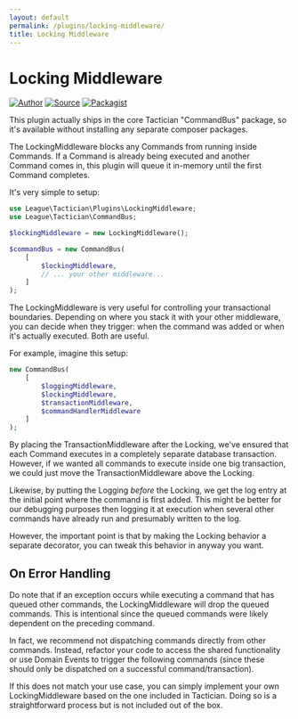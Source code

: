 ```yaml
---
layout: default
permalink: /plugins/locking-middleware/
title: Locking Middleware
---
```


# Locking Middleware

[![Author](https://img.shields.io/badge/author-@rosstuck-blue.svg?style=flat-square)](https://twitter.com/rosstuck)
[![Source](https://img.shields.io/badge/source-league/tactician-blue.svg?style=flat-square)](https://github.com/thephpleague/tactician)
[![Packagist](https://img.shields.io/packagist/v/league/tactician.svg?style=flat-square)](https://packagist.org/packages/league/tactician)

This plugin actually ships in the core Tactician "CommandBus" package, so it's available without installing any separate composer packages.

The LockingMiddleware blocks any Commands from running inside Commands. If a Command is already being executed and another Command comes in, this plugin will queue it in-memory until the first Command completes.

It's very simple to setup:

~~~ php
use League\Tactician\Plugins\LockingMiddleware;
use League\Tactician\CommandBus;

$lockingMiddleware = new LockingMiddleware();

$commandBus = new CommandBus(
    [
        $lockingMiddleware,
        // ... your other middleware...
    ]
);
~~~

The LockingMiddleware is very useful for controlling your transactional boundaries. Depending on where you stack it with your other middleware, you can decide when they trigger: when the command was added or when it's actually executed. Both are useful.

For example, imagine this setup:

~~~ php
new CommandBus(
    [
        $loggingMiddleware,
        $lockingMiddleware,
        $transactionMiddleware,
        $commandHandlerMiddleware
    ]
);
~~~

By placing the TransactionMiddleware after the Locking, we've ensured that each Command executes in a completely separate database transaction. However, if we wanted all commands to execute inside one big transaction, we could just move the TransactionMiddleware above the Locking.

Likewise, by putting the Logging _before_ the Locking, we get the log entry at the initial point where the command is first added. This might be better for our debugging purposes then logging it at execution when several other commands have already run and presumably written to the log.

However, the important point is that by making the Locking behavior a separate decorator, you can tweak this behavior in anyway you want.

## On Error Handling

Do note that if an exception occurs while executing a command that has queued other commands, the LockingMiddleware will drop the queued commands. This is intentional since the queued commands were likely dependent on the preceding command.

In fact, we recommend not dispatching commands directly from other commands. Instead, refactor your code to access the shared functionality or use Domain Events to trigger the following commands (since these should only be dispatched on a successful command/transaction).     

If this does not match your use case, you can simply implement your own LockingMiddleware based on the one included in Tactician. Doing so is a straightforward process but is not included out of the box.    
